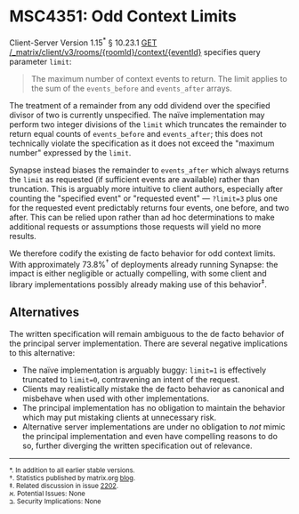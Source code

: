 # MSC4351: Odd Context Limits

Client-Server Version 1.15<sup>*</sup> § 10.23.1 [GET /_matrix/client/v3/rooms/{roomId}/context/{eventId}](https://spec.matrix.org/v1.15/client-server-api/#get_matrixclientv3roomsroomidcontexteventid) specifies query parameter `limit`:

> The maximum number of context events to return. The limit applies to the sum of the `events_before` and `events_after` arrays.

The treatment of a remainder from any odd dividend over the specified divisor of two is currently unspecified. The naïve implementation may perform two integer divisions of the `limit` which truncates the remainder to return equal counts of `events_before` and `events_after`; this does not technically violate the specification as it does not exceed the "maximum number" expressed by the `limit`.

Synapse instead biases the remainder to `events_after` which always returns the `limit` as requested (if sufficient events are available) rather than truncation. This is arguably more intuitive to client authors, especially after counting the "specified event" or "requested event" — `?limit=3` plus one for the requested event predictably returns four events, one before, and two after. This can be relied upon rather than ad hoc determinations to make additional requests or assumptions those requests will yield no more results.

We therefore codify the existing de facto behavior for odd context limits. With approximately 73.8%<sup>†</sup> of deployments already running Synapse: the impact is either negligible or actually compelling, with some client and library implementations possibly already making use of this behavior<sup>‡</sup>.

## Alternatives

The written specification will remain ambiguous to the de facto behavior of the principal server implementation. There are several negative implications to this alternative:
- The naïve implementation is arguably buggy: `limit=1` is effectively truncated to `limit=0`, contravening an intent of the request.
- Clients may realistically mistake the de facto behavior as canonical and misbehave when used with other implementations.
- The principal implementation has no obligation to maintain the behavior which may put mistaking clients at unnecessary risk.
- Alternative server implementations are under no obligation to _not_ mimic the principal implementation and even have compelling reasons to do so, further diverging the written specification out of relevance.

---
<sup>*. In addition to all earlier stable versions.</sup><br>
<sup>†. Statistics published by matrix.org [blog](https://matrix.org/blog/2025/09/19/this-week-in-matrix-2025-09-19/#matrix-federation-stats).</sup><br>
<sup>‡. Related discussion in issue [2202](https://github.com/matrix-org/matrix-spec/issues/2202).</sup><br>
<sup>א. Potential Issues: None</sup><br>
<sup>ב. Security Implications: None</sup><br>
